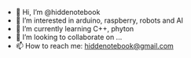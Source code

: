 - 👋 Hi, I’m @hiddenotebook
- 👀 I’m interested in arduino, raspberry, robots and AI  
- 🌱 I’m currently learning C++, phyton
- 💞️ I’m looking to collaborate on ...
- 📫 How to reach me: hiddenotebook@gmail.com

<!---
hiddenotebook/hiddenotebook is a ✨ special ✨ repository because its `README.md` (this file) appears on your GitHub profile.
You can click the Preview link to take a look at your changes.
--->
